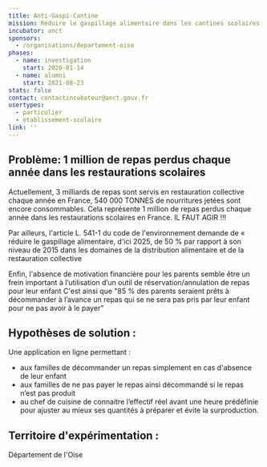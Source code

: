 ```yaml
---
title: Anti-Gaspi-Cantine
mission: Réduire le gaspillage alimentaire dans les cantines scolaires
incubator: anct
sponsors:
  - /organisations/departement-oise
phases:
  - name: investigation
    start: 2020-01-14
  - name: alumni
    start: 2021-08-23
stats: false
contact: contactincubateur@anct.gouv.fr
usertypes:
  - particulier
  - etablissement-scolaire
link: ''
---
```

## Problème: 1 million de repas perdus chaque année dans les restaurations scolaires
Actuellement, 3 milliards de repas sont servis en restauration collective chaque année en France, 540 000 TONNES de nourritures jetées sont encore consommables. Cela représente 1 million de repas perdus chaque année dans les restaurations scolaires en France.  IL FAUT AGIR !!!

Par ailleurs, l'article L. 541-1 du code de l'environnement demande de
«  réduire le gaspillage alimentaire, d'ici 2025, de 50 % par rapport à son niveau de 2015 dans les domaines de la distribution alimentaire et de la restauration collective

Enfin, l'absence de motivation financière pour les parents semble être un frein important à l’utilisation d’un outil de réservation/annulation de repas pour leur enfant
C'est ainsi que "85 % des parents seraient prêts à décommander à l’avance un repas qui se ne sera pas pris par leur enfant pour ne pas avoir à le payer"


## Hypothèses de solution : 
Une application en ligne permettant : 

- aux familles de décommander un repas simplement en cas d'absence de leur enfant
- aux familles de ne pas payer le repas ainsi décommandé si le repas n’est pas produit
- au chef de cuisine de connaitre l’effectif réel avant une heure prédéfinie pour ajuster au mieux ses quantités à préparer et évite la surproduction.


## Territoire d'expérimentation : 
Département de l'Oise

